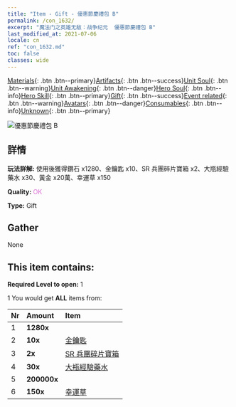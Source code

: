```yaml
---
title: "Item - Gift - 優惠節慶禮包 B"
permalink: /con_1632/
excerpt: "魔法门之英雄无敌：战争纪元  優惠節慶禮包 B"
last_modified_at: 2021-07-06
locale: cn
ref: "con_1632.md"
toc: false
classes: wide
---
```

 [Materials](/ItemsCN/){: .btn .btn--primary}[Artifacts](/ItemsCN/Artifacts/){: .btn .btn--success}[Unit Soul](/ItemsCN/UnitSoul/){: .btn .btn--warning}[Unit Awakening](/ItemsCN/UnitAwakening/){: .btn .btn--danger}[Hero Soul](/ItemsCN/HeroSoul/){: .btn .btn--info}[Hero Skill](/ItemsCN/HeroSkill/){: .btn .btn--primary}[Gift](/ItemsCN/Gift/){: .btn .btn--success}[Event related](/ItemsCN/Events/){: .btn .btn--warning}[Avatars](/ItemsCN/Avatars/){: .btn .btn--danger}[Consumables](/ItemsCN/Consumables/){: .btn .btn--info}[Unknown](/ItemsCN/Unknown/){: .btn .btn--primary}

 ![優惠節慶禮包 B](/images/t/i_907247.png)

## 詳情
 **玩法詳解:** 使用後獲得鑽石 x1280、金鑰匙 x10、SR 兵團碎片寶箱 x2、大瓶經驗藥水 x30、黃金 x20萬、幸運草 x150

 **Quality:** <span style="color: #DA70D6">OK</span>

 **Type:** Gift

## Gather

  None

## This item contains:

 **Required Level to open:** 1

 1 You would get **ALL** items  from:

  | Nr | Amount |     Item    |
  |:---|:-------|:------------|
  | 1 |  **1280x** | <i class="fas fa-gem"/> |  | 
  | 2 |  **10x** | [金鑰匙](/cn/Items/con_783/) |  | 
  | 3 |  **2x** | [SR 兵團碎片寶箱](/cn/Items/con_1597/) |  | 
  | 4 |  **30x** | [大瓶經驗藥水](/cn/Items/con_702/) |  | 
  | 5 |  **200000x** | <i class="fas fa-coins"/> |  | 
  | 6 |  **150x** | [幸運草](/cn/Items/con_537/) |  | 
